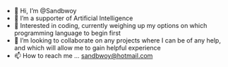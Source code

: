 - 👋 Hi, I’m @Sandbwoy
- 👀 I’m a supporter of Artificial Intelligence
- 🌱 Interested in coding, currently weighing up my options on which programming language to begin first
- 💞️ I’m looking to collaborate on any projects where I can be of any help, and which will allow me to gain helpful experience
- 📫 How to reach me ... sandbwoy@hotmail.com

<!---
Sandbwoy/Sandbwoy is a ✨ special ✨ repository because its `README.md` (this file) appears on your GitHub profile.
You can click the Preview link to take a look at your changes.
--->
